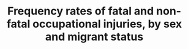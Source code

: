 ---
actual_indicator_available: Incidence rate of nonfatal cases of injuries and illnesses
  involving days away from work by sex, Incidence rate of fatal occupational injuries
  by sex
actual_indicator_available_description: 'nonfatal: Cases in private industry, state,
  and local government fatal: Cases in private industry and federal, state, and local
  government'
comments_and_limitations: 'fatal: Hours-based fatal injury rates from CFOI are available
  from 2006 to 2016. Earlier fatal injury rates were employment-based and are not
  directly comparable to the hours-based rates. More information on the differences
  between hours-based and employment-based fatal injury rates can be found here: https://www.bls.gov/iif/oshnotice10.htm
  non-fatal: non-fatal rate data are not available prior to 2009'
computation_units: 'nonfatal: Cases per 10,000 fulltime workers, fatal: Cases per
  100,000 fulltime workers'
data_non_statistical: false
date_metadata_updated: December 2017
date_of_national_source_publication: 'nonfatal: November 2017, fatal: December 2017'
goal_meta_link: http://unstats.un.org/sdgs/files/metadata-compilation/Metadata-Goal-8.pdf
graph_title: US Incidence of fatal occupational injuries per 100,000 male fulltime
  workers
graph_type: line
has_metadata: true
indicator: 8.8.1
indicator_definition: An occupational injury refers to any personal injury, disease
  or death resulting from an occupational accident, which is an unexpected and unplanned
  occurrence, including acts of violence, arising out of or in connection with work
  which results in one or more workers incurring a personal injury, disease or death.
  A fatal occupational injury is the result of an occupational accident where death
  occurred within one year from the day of the accident, whereas non-fatal occupational
  injuries entail a loss of working time. The frequency rates of fatal and non-fatal
  occupational injury are calculated as the number of new cases of fatal and non-fatal
  occupational injury during the reference year respectively, divided by the total
  number of hours worked by the workers in the reference group during the reference
  year, multiplied by 1,000,000. The time lost due to occupational injuries refers
  to the total number of calendar days during which those persons temporarily incapacitated
  due to occupational injuries were unable to work, excluding the day of the accident,
  up to a maximum of one year.
indicator_name: Frequency rates of fatal and non-fatal occupational injuries, by sex
  and migrant status
indicator_sort_order: 08-08-01
indicator_variable: freq_rt_fatal_occup_inj_male
layout: indicator
national_geographical_coverage: United States
periodicity: Annual
permalink: /8-8-1/
published: true
rationale_interpretation: Occupational safety and health at work are vital components
  of decent work. The frequency rates of fatal and non-fatal occupational injuries
  and the time lost due to occupational injuries provide an indication of the extent
  to which workers are protected from work-related hazards and risks, and present
  information that is essential for planning preventive measures. Possible under-reporting
  of occupational injuries should be kept in mind when interpreting the data, and
  proper systems should be put in place to ensure the best reporting and data quality.
reporting_status: complete
scheduled_update_by_national_source: 'nonfatal: November 2018, fatal: December 2018'
sdg_goal: 8
source_active_1: true
source_agency_staff_email_1: ITCinfo@bls.gov
source_agency_staff_name_1: BLS Division of International Technical Cooperation staff
source_agency_survey_dataset_1: U.S. Bureau of Labor Statistics
source_notes_1: null
source_organisation_1: U.S. Bureau of Labor Statistics
source_title_1: null
source_url_1: https://www.bls.gov/iif/
source_url_text_1: https://www.bls.gov/iif/
target: Protect labour rights and promote safe and secure working environments for
  all workers, including migrant workers, in particular women migrants, and those
  in precarious employment.
target_id: '8.8'
time_period: Calendar year
title: Frequency rates of fatal and non-fatal occupational injuries, by sex and migrant
  status
un_custodial_agency: ILO
un_designated_tier: '2'
us_method_of_computation: 'nonfatal: (cases/total hours worked) X 20,000,000 fatal:
  (cases/total hours) X 200,000,000'
variable_description: null
variable_notes: null
---